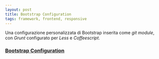 ```yaml
---
layout: post
title: Bootstrap Configuration
tags: framework, frontend, responsive
---
```


Una configurazione personalizzata di Bootstrap inserita come _git module_, con _Grunt_ configurato per _Less_ e _Coffeescript_.

### [Bootstrap Configuration](https://github.com/genoma/bootstrap-configuration)
